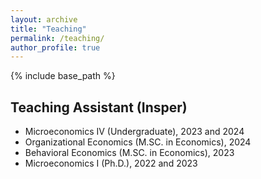 ```yaml
---
layout: archive
title: "Teaching"
permalink: /teaching/
author_profile: true
---
```


{% include base_path %}

Teaching Assistant (Insper)
--------------------
* Microeconomics IV (Undergraduate), 2023 and 2024
* Organizational Economics (M.SC. in Economics), 2024
* Behavioral Economics (M.SC. in Economics), 2023
* Microeconomics I (Ph.D.), 2022 and 2023

